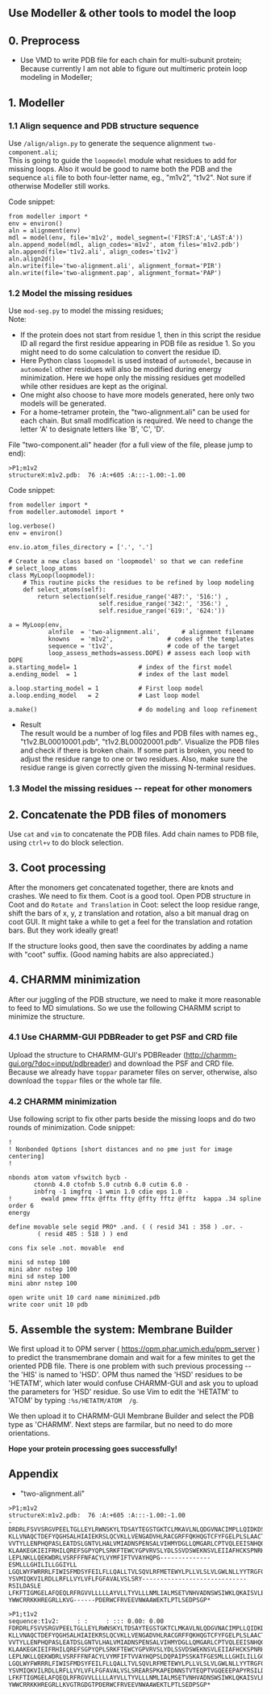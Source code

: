 ## Use Modeller & other tools to model the loop  


## 0. Preprocess
- Use VMD to write PDB file for each chain for multi-subunit protein;  
Because currently I am not able to figure out multimeric protein loop modeling in Modeller;

## 1. Modeller  
### 1.1 Align sequence and PDB structure sequence  
Use `/align/align.py` to generate the sequence alignment `two-component.ali`;  
This is going to guide the `loopmodel` module what residues to add for missing loops. Also it would be good to name both the PDB and the sequence `ali` file to both four-letter name, eg., "m1v2", "t1v2". Not sure if otherwise Modeller still works.  

Code snippet:  
```
from modeller import *
env = environ()
aln = alignment(env)
mdl = model(env, file='m1v2', model_segment=('FIRST:A','LAST:A'))
aln.append_model(mdl, align_codes='m1v2', atom_files='m1v2.pdb')
aln.append(file='t1v2.ali', align_codes='t1v2')
aln.align2d()
aln.write(file='two-alignment.ali', alignment_format='PIR')
aln.write(file='two-alignment.pap', alignment_format='PAP')
```

### 1.2 Model the missing residues  
  Use `mod-seg.py` to model the missing residues;  
Note:   
- If the protein does not start from residue 1, then in this script the residue ID all regard the first residue appearing in PDB file as residue 1. So you might need to do some calculation to convert the residue ID.  
- Here Python class `loopmodel` is used instead of `automodel`, because in `automodel` other residues will also be modified during energy minimization. Here we hope only the missing residues get modelled while other residues are kept as the original.  
- One might also choose to have more models generated, here only two models will be generated.
- For a home-tetramer protein, the "two-alignment.ali" can be used for each chain. But small modification is required. We need to change the letter 'A' to designate letters like 'B', 'C', 'D'. 

File "two-component.ali" header (for a full view of the file, please jump to end): 
```
>P1;m1v2
structureX:m1v2.pdb:  76 :A:+605 :A:::-1.00:-1.00
```

Code snippet:  
```
from modeller import *
from modeller.automodel import *

log.verbose()
env = environ()

env.io.atom_files_directory = ['.', '.']

# Create a new class based on 'loopmodel' so that we can redefine
# select_loop_atoms
class MyLoop(loopmodel):
    # This routine picks the residues to be refined by loop modeling
    def select_atoms(self):
        return selection(self.residue_range('487:', '516:') ,
                         self.residue_range('342:', '356:') ,
                         self.residue_range('619:', '624:'))

a = MyLoop(env,
           alnfile  = 'two-alignment.ali',      # alignment filename
           knowns   = 'm1v2',               # codes of the templates
           sequence = 't1v2',               # code of the target
           loop_assess_methods=assess.DOPE) # assess each loop with DOPE
a.starting_model= 1                 # index of the first model
a.ending_model  = 1                 # index of the last model

a.loop.starting_model = 1           # First loop model
a.loop.ending_model   = 2           # Last loop model

a.make()                            # do modeling and loop refinement
```
- Result  
The result would be a number of log files and PDB files with names eg., "t1v2.BL00010001.pdb", "t1v2.BL00020001.pdb". Visualize the PDB files and check if there is broken chain. If some part is broken, you need to adjust the residue range to one or two residues. Also, make sure the residue range is given correctly given the missing N-terminal residues.  

### 1.3 Model the missing residues -- repeat for other monomers 

## 2. Concatenate the PDB files of monomers  
Use `cat` and `vim` to concatenate the PDB files. Add chain names to PDB file, using `ctrl+v` to do block selection.  

## 3. Coot processing   
After the monomers get concatenated together, there are knots and crashes. We need to fix them. Coot is a good tool.
Open PDB structure in Coot and do `Rotate and Translation` in Coot: select the loop residue range, shift the bars of x, y, z translation and rotation, also a bit manual drag on coot GUI. It might take a while to get a feel for the translation and rotation bars. But they work ideally great!  

If the structure looks good, then save the coordinates by adding a name with "coot" suffix. (Good naming habits are also appreciated.)  

## 4. CHARMM minimization  
After our juggling of the PDB structure, we need to make it more reasonable to feed to MD simulations. So we use the following CHARMM script to minimize the structure.  
### 4.1 Use CHARMM-GUI PDBReader to get PSF and CRD file  
Upload the structure to CHARMM-GUI's PDBReader (http://charmm-gui.org/?doc=input/pdbreader) and download the PSF and CRD file. Because we already have `toppar` parameter files on server, otherwise, also download the `toppar` files or the whole tar file.  

### 4.2 CHARMM minimization  
Use following script to fix other parts beside the missing loops and do two rounds of minimization. 
Code snippet: 
```
!
! Nonbonded Options [short distances and no pme just for image centering]
!

nbonds atom vatom vfswitch bycb -
       ctonnb 4.0 ctofnb 5.0 cutnb 6.0 cutim 6.0 -
       inbfrq -1 imgfrq -1 wmin 1.0 cdie eps 1.0 -
!        ewald pmew fftx @fftx ffty @ffty fftz @fftz  kappa .34 spline order 6
energy

define movable sele segid PRO* .and. ( ( resid 341 : 358 ) .or. -
        ( resid 485 : 518 ) ) end

cons fix sele .not. movable  end

mini sd nstep 100
mini abnr nstep 100
mini sd nstep 100
mini abnr nstep 100

open write unit 10 card name minimized.pdb
write coor unit 10 pdb
```

## 5. Assemble the system: Membrane Builder
We first upload it to OPM server ( https://opm.phar.umich.edu/ppm_server ) to predict the transmembrane domain and wait for a few minites to get the oriented PDB file. There is one problem with such previous processing -- the 'HIS' is named to 'HSD'. OPM thus named the 'HSD' residues to be 'HETATM', which later would confuse CHARMM-GUI and ask you to upload the parameters for 'HSD' residue. So use Vim to edit the 'HETATM' to 'ATOM' by typing `:%s/HETATM/ATOM  /g`.  

We then upload it to CHARMM-GUI Membrane Builder and select the PDB type as 'CHARMM'. Next steps are farmilar, but no need to do more orientations. 

__Hope your protein processing goes successfully!__ 


## Appendix
- "two-alignment.ali"  
```
>P1;m1v2
structureX:m1v2.pdb:  76 :A:+605 :A:::-1.00:-1.00
-DRDRLFSVVSRGVPEELTGLLEYLRWNSKYLTDSAYTEGSTGKTCLMKAVLNLQDGVNACIMPLLQIDKDSGNP
KLLVNAQCTDEFYQGHSALHIAIEKRSLQCVKLLVENGADVHLRACGRFFQKHQGTCFYFGELPLSLAACTKQWD
VVTYLLENPHQPASLEATDSLGNTVLHALVMIADNSPENSALVIHMYDGLLQMGARLCPTVQLEEISNHQGLTPL
KLAAKEGKIEIFRHILQREFSGPYQPLSRKFTEWCYGPVRVSLYDLSSVDSWEKNSVLEIIAFHCKSPNRHRMVV
LEPLNKLLQEKWDRLVSRFFFNFACYLVYMFIFTVVAYHQPG--------------ESMLLLGHILILLGGIYLL
LGQLWYFWRRRLFIWISFMDSYFEILFLLQALLTVLSQVLRFMETEWYLPLLVLSLVLGWLNLLYYTRGFQHTGI
YSVMIQKVILRDLLRFLLVYLVFLFGFAVALVSLSRY-----------------------------RSILDASLE
LFKFTIGMGELAFQEQLRFRGVVLLLLLAYVLLTYVLLLNMLIALMSETVNHVADNSWSIWKLQKAISVLEMENG
YWWCRRKKHREGRLLKVG------PDERWCFRVEEVNWAAWEKTLPTLSEDPSGP*

>P1;t1v2
sequence:t1v2:     : :     : ::: 0.00: 0.00
FDRDRLFSVVSRGVPEELTGLLEYLRWNSKYLTDSAYTEGSTGKTCLMKAVLNLQDGVNACIMPLLQIDKDSGNP
KLLVNAQCTDEFYQGHSALHIAIEKRSLQCVKLLVENGADVHLRACGRFFQKHQGTCFYFGELPLSLAACTKQWD
VVTYLLENPHQPASLEATDSLGNTVLHALVMIADNSPENSALVIHMYDGLLQMGARLCPTVQLEEISNHQGLTPL
KLAAKEGKIEIFRHILQREFSGPYQPLSRKFTEWCYGPVRVSLYDLSSVDSWEKNSVLEIIAFHCKSPNRHRMVV
LEPLNKLLQEKWDRLVSRFFFNFACYLVYMFIFTVVAYHQPSLDQPAIPSSKATFGESMLLLGHILILLGGIYLL
LGQLWYFWRRRLFIWISFMDSYFEILFLLQALLTVLSQVLRFMETEWYLPLLVLSLVLGWLNLLYYTRGFQHTGI
YSVMIQKVILRDLLRFLLVYLVFLFGFAVALVSLSREARSPKAPEDNNSTVTEQPTVGQEEEPAPYRSILDASLE
LFKFTIGMGELAFQEQLRFRGVVLLLLLAYVLLTYVLLLNMLIALMSETVNHVADNSWSIWKLQKAISVLEMENG
YWWCRRKKHREGRLLKVGTRGDGTPDERWCFRVEEVNWAAWEKTLPTLSEDPSGP*
```
